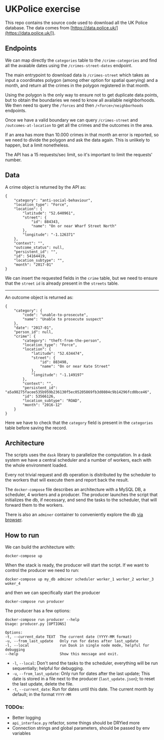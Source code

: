 # UKPolice exercise

This repo contains the source code used to download all the UK Police database.
The data comes from [https://data.police.uk/](https://data.police.uk/]).

## Endpoints
We can map directly the `categories` table to the `/crime-categories`
and find all the avaiable dates using the `/crimes-street-dates` endpoint.

The main entrypoint to download data is `/crimes-street` which takes as input a coordinates polygon (among other option for spatial querying) and a month, and return all the crimes in the polygon registered in that month.

Using the polygon is the only way to ensure not to get duplicate data points, but to obtain the boundaries we need to know all available neighborhoods.
We then need to query the `/forces` and then `/<force>/neighborhoods` endpoints.

Once we have a valid boundary we can query `/crimes-street` and `/outcomes-at-location` to get all the crimes and the outcomes in the area.

If an area has more than 10.000 crimes in that month an error is reported, so we need to divide the polygon and ask the data again. This is unlikely to happen, but a limit nonetheless.

The API has a 15 requests/sec limit, so it's important to limit the requests' number.

## Data


A crime object is returned by the API as:

    {
        "category": "anti-social-behaviour",
        "location_type": "Force",
        "location": {
            "latitude": "52.640961",
            "street": {
                "id": 884343,
                "name": "On or near Wharf Street North"
            },
            "longitude": "-1.126371"
        },
        "context": "",
        "outcome_status": null,
        "persistent_id": "",
        "id": 54164419,
        "location_subtype": "",
        "month": "2017-01"
    }

We can insert the requested fields in the `crime` table, but we need to ensure that the `street` `id` is already present in the `streets` table.

---
An outcome object is returned as:

    {
        "category": {
            "code": "unable-to-prosecute",
            "name": "Unable to prosecute suspect"
        },
        "date": "2017-01",
        "person_id": null,
        "crime": {
            "category": "theft-from-the-person",
            "location_type": "Force",
            "location": {
                "latitude": "52.634474",
                "street": {
                    "id": 883498,
                    "name": "On or near Kate Street"
                },
                "longitude": "-1.149197"
            },
            "context": "",
            "persistent_id": "a5a98275facee535b959b236130f5ec05205869fb3d0804c9b14296fcd0bce46",
            "id": 53566126,
            "location_subtype": "ROAD",
            "month": "2016-12"
        }
    }

Here we have to check that the `category` field is present in the `categories` table before saving the record.

## Architecture

The scripts uses  the `dask` library to parallelize the computation.
In a dask system we have a central scheduler and a number of workers, each with the whole environment loaded.

Every not trivial request and db operation is distributed by the scheduler to the workers that will execute them and report back the result.

The `docker-compose` file describes an architecture with a MySQL DB, a scheduler, 4 workers and a producer.
The producer launches the script that initializes the db, if necessary, and send the tasks to the scheduler, that will forward them to the workers.

There is also an `adminer` container to conveniently explore the db [via browser](http://localhost:9090]).


## How to run

We can build the architecture with:

    docker-compose up

When the stack is ready, the producer will start the script.
If we want to control the producer we need to run:

    docker-compose up my_db adminer scheduler worker_1 worker_2 worker_3 woker_4

and then we can specifically start the producer

    docker-compose run producer

The producer has a few options:

    docker-compose run producer --help
    Usage: producer.py [OPTIONS]

    Options:
    -t, --current_date TEXT  The current date (YYYY-MM format)
    -u, --from_last_update   Only run for dates after last_update
    -l, --local              run Dask in single node mode, helpful for debugging
    --help                   Show this message and exit.

 - `-l`, `--local`: Don't send the tasks to the scheduler, everything will be run sequentially; helpful for debugging.
 - `-u`, `--from_last_update`: Only run for dates after the last update; This date is stored in a file next to the producer (`last_update.json`); to reset the last update, delete the file.
 - `-t`, `--current_date`: Run for dates until this date. The current month by default; in the format `YYYY-MM`

### TODOs:

 - Better logging
 - `api_interface.py` refactor, some things should be DRYied more
 - Connection strings and global parameters, should be passed by env variables
